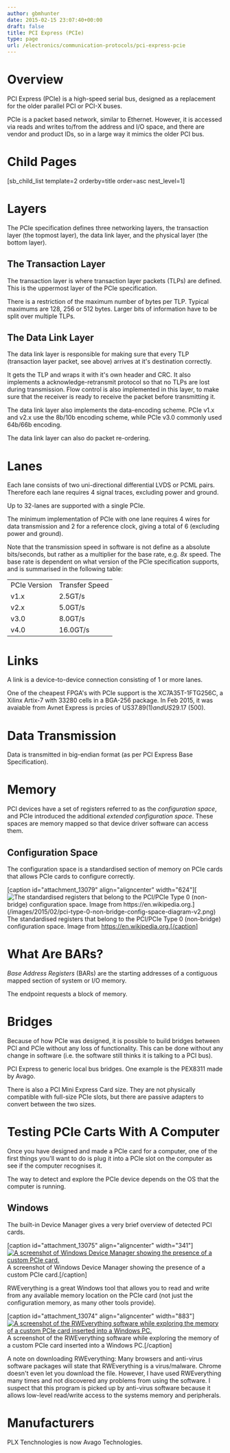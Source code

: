 ```yaml
---
author: gbmhunter
date: 2015-02-15 23:07:40+00:00
draft: false
title: PCI Express (PCIe)
type: page
url: /electronics/communication-protocols/pci-express-pcie
---
```


# Overview

PCI Express (PCIe) is a high-speed serial bus, designed as a replacement for the older parallel PCI or PCI-X buses.

PCIe is a packet based network, similar to Ethernet. However, it is accessed via reads and writes to/from the address and I/O space, and there are vendor and product IDs, so in a large way it mimics the older PCI bus.

# Child Pages

[sb_child_list template=2 orderby=title order=asc nest_level=1]

# Layers

The PCIe specification defines three networking layers, the transaction layer (the topmost layer), the data link layer, and the physical layer (the bottom layer).

## The Transaction Layer

The transaction layer is where transaction layer packets (TLPs) are defined. This is the uppermost layer of the PCIe specification.

There is a restriction of the maximum number of bytes per TLP. Typical maximums are 128, 256 or 512 bytes. Larger bits of information have to be split over multiple TLPs.

## The Data Link Layer

The data link layer is responsible for making sure that every TLP (transaction layer packet, see above) arrives at it's destination correctly.

It gets the TLP and wraps it with it's own header and CRC. It also implements a acknowledge-retransmit protocol so that no TLPs are lost during transmission. Flow control is also implemented in this layer, to make sure that the receiver is ready to receive the packet before transmitting it.

The data link layer also implements the data-encoding scheme. PCIe v1.x and v2.x use the 8b/10b encoding scheme, while PCIe v3.0 commonly used 64b/66b encoding.

The data link layer can also do packet re-ordering.

# Lanes

Each lane consists of two uni-directional differential LVDS or PCML pairs. Therefore each lane requires 4 signal traces, excluding power and ground.

Up to 32-lanes are supported with a single PCIe.

The minimum implementation of PCIe with one lane requires 4 wires for data transmission and 2 for a reference clock, giving a total of 6 (excluding power and ground).

Note that the transmission speed in software is not define as a absolute bits/seconds, but rather as a multiplier for the base rate, e.g. _8x_ speed. The base rate is dependent on what version of the PCIe specification supports, and is summarised in the following table:

<table ><tbody ><tr >
<td >PCIe Version
</td>
<td >Transfer Speed
</td></tr><tr >
<td >v1.x
</td>
<td >2.5GT/s
</td></tr><tr >
<td >v2.x
</td>
<td >5.0GT/s
</td></tr><tr >
<td >v3.0
</td>
<td >8.0GT/s
</td></tr><tr >
<td >v4.0
</td>
<td >16.0GT/s
</td></tr></tbody></table>

# Links

A link is a device-to-device connection consisting of 1 or more lanes.

One of the cheapest FPGA's with PCIe support is the XC7A35T-1FTG256C, a Xilinx Artix-7 with 33280 cells in a BGA-256 package. In Feb 2015, it was avaiable from Avnet Express is prcies of US$37.89 (1) and US$29.17 (500).

# Data Transmission

Data is transmitted in big-endian format (as per PCI Express Base Specification).

# Memory

PCI devices have a set of registers referred to as the _configuration space_, and PCIe introduced the additional _extended configuration space_. These spaces are memory mapped so that device driver software can access them.

## Configuration Space

The configuration space is a standardised section of memory on PCIe cards that allows PCIe cards to configure correctly.

[caption id="attachment_13079" align="aligncenter" width="624"][![The standardised registers that belong to the PCI/PCIe Type 0 (non-bridge) configuration space. Image from https://en.wikipedia.org.](/images/2015/02/pci-type-0-non-bridge-config-space-diagram-v2.png)
](/images/2015/02/pci-type-0-non-bridge-config-space-diagram-v2.png) The standardised registers that belong to the PCI/PCIe Type 0 (non-bridge) configuration space. Image from https://en.wikipedia.org.[/caption]

# What Are BARs?

_Base Address Registers_ (BARs) are the starting addresses of a contiguous mapped section of system or I/O memory.

The endpoint requests a block of memory.

# Bridges

Because of how PCIe was designed, it is possible to build bridges between PCI and PCIe without any loss of functionality. This can be done without any change in software (i.e. the software still thinks it is talking to a PCI bus).

PCI Express to generic local bus bridges. One example is the PEX8311 made by Avago.

There is also a PCI Mini Express Card size. They are not physically compatible with full-size PCIe slots, but there are passive adapters to convert between the two sizes.

# Testing PCIe Carts With A Computer

Once you have designed and made a PCIe card for a computer, one of the first things you'll want to do is plug it into a PCIe slot on the computer as see if the computer recognises it.

The way to detect and explore the PCIe device depends on the OS that the computer is running.

## Windows

The built-in Device Manager gives a very brief overview of detected PCI cards.

[caption id="attachment_13075" align="aligncenter" width="341"][![A screenshot of Windows Device Manager showing the presence of a custom PCIe card.](/images/2015/02/screenshot-of-custom-pcie-card-in-device-manager.png)
](/images/2015/02/screenshot-of-custom-pcie-card-in-device-manager.png) A screenshot of Windows Device Manager showing the presence of a custom PCIe card.[/caption]

RWEverything is a great Windows tool that allows you to read and write from any available memory location on the PCIe card (not just the configuration memory, as many other tools provide).

[caption id="attachment_13074" align="aligncenter" width="883"][![A screenshot of the RWEverything software while exploring the memory of a custom PCIe card inserted into a Windows PC.](/images/2015/02/screenshot-of-custom-pcie-card-in-rw-everything.png)
](/images/2015/02/screenshot-of-custom-pcie-card-in-rw-everything.png) A screenshot of the RWEverything software while exploring the memory of a custom PCIe card inserted into a Windows PC.[/caption]

A note on downloading RWEverything: Many browsers and anti-virus software packages will state that RWEverything is a virus/malware. Chrome doesn't even let you download the file. However, I have used RWEverything many times and not discovered any problems from using the software. I suspect that this program is picked up by anti-virus software because it allows low-level read/write access to the systems memory and peripherals.

# Manufacturers

PLX Tenchnologies is now Avago Technologies.
